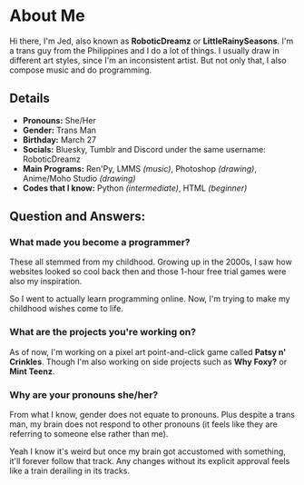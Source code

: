 
# About Me

Hi there, I'm Jed, also known as **RoboticDreamz**  or  **LittleRainySeasons**. I'm a trans guy from the Philippines and I do a lot of things. I usually draw in different art styles, since I'm an inconsistent artist. But not only that, I also compose music and do programming.

## Details
- **Pronouns:** She/Her
- **Gender:** Trans Man
- **Birthday:** March 27
- **Socials:** Bluesky, Tumblr and Discord under the same username: RoboticDreamz
- **Main Programs:** Ren'Py, LMMS *(music)*, Photoshop *(drawing)*, Anime/Moho Studio *(drawing)*
- **Codes that I know:** Python *(intermediate)*, HTML *(beginner)*

## Question and Answers:

### **What made you become a programmer?**
These all stemmed from my childhood. Growing up in the 2000s, I saw how websites looked so cool back then and those 1-hour free trial games were also my inspiration.

So I went to actually learn programming online. Now, I'm trying to make my childhood wishes come to life.

### What are the projects you're working on?
As of now, I'm working on a pixel art point-and-click game called  **Patsy n' Crinkles**. Though I'm also working on side projects such as **Why Foxy?** or **Mint Teenz**.

### Why are your pronouns she/her?
From what I know, gender does not equate to pronouns. Plus despite a trans man, my brain does not respond to other pronouns (it feels like they are referring to someone else rather than me).

Yeah I know it's weird but once my brain got accustomed with something, it'll forever follow that track. Any changes without its explicit approval feels like a train derailing in its tracks.
